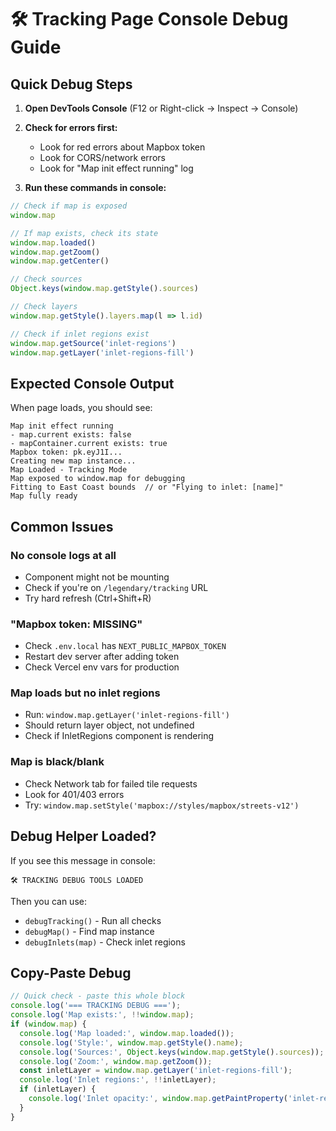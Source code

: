 # 🛠️ Tracking Page Console Debug Guide

## Quick Debug Steps

1. **Open DevTools Console** (F12 or Right-click → Inspect → Console)

2. **Check for errors first:**
   - Look for red errors about Mapbox token
   - Look for CORS/network errors
   - Look for "Map init effect running" log

3. **Run these commands in console:**

```javascript
// Check if map is exposed
window.map

// If map exists, check its state
window.map.loaded()
window.map.getZoom()
window.map.getCenter()

// Check sources
Object.keys(window.map.getStyle().sources)

// Check layers
window.map.getStyle().layers.map(l => l.id)

// Check if inlet regions exist
window.map.getSource('inlet-regions')
window.map.getLayer('inlet-regions-fill')
```

## Expected Console Output

When page loads, you should see:
```
Map init effect running
- map.current exists: false
- mapContainer.current exists: true
Mapbox token: pk.eyJ1I...
Creating new map instance...
Map Loaded - Tracking Mode
Map exposed to window.map for debugging
Fitting to East Coast bounds  // or "Flying to inlet: [name]"
Map fully ready
```

## Common Issues

### No console logs at all
- Component might not be mounting
- Check if you're on `/legendary/tracking` URL
- Try hard refresh (Ctrl+Shift+R)

### "Mapbox token: MISSING"
- Check `.env.local` has `NEXT_PUBLIC_MAPBOX_TOKEN`
- Restart dev server after adding token
- Check Vercel env vars for production

### Map loads but no inlet regions
- Run: `window.map.getLayer('inlet-regions-fill')`
- Should return layer object, not undefined
- Check if InletRegions component is rendering

### Map is black/blank
- Check Network tab for failed tile requests
- Look for 401/403 errors
- Try: `window.map.setStyle('mapbox://styles/mapbox/streets-v12')`

## Debug Helper Loaded?

If you see this message in console:
```
🛠️ TRACKING DEBUG TOOLS LOADED
```

Then you can use:
- `debugTracking()` - Run all checks
- `debugMap()` - Find map instance
- `debugInlets(map)` - Check inlet regions

## Copy-Paste Debug

```javascript
// Quick check - paste this whole block
console.log('=== TRACKING DEBUG ===');
console.log('Map exists:', !!window.map);
if (window.map) {
  console.log('Map loaded:', window.map.loaded());
  console.log('Style:', window.map.getStyle().name);
  console.log('Sources:', Object.keys(window.map.getStyle().sources));
  console.log('Zoom:', window.map.getZoom());
  const inletLayer = window.map.getLayer('inlet-regions-fill');
  console.log('Inlet regions:', !!inletLayer);
  if (inletLayer) {
    console.log('Inlet opacity:', window.map.getPaintProperty('inlet-regions-fill', 'fill-opacity'));
  }
}
```
